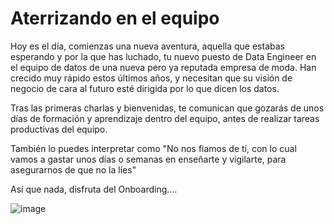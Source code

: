 # Aterrizando en el equipo

Hoy es el día, comienzas una nueva aventura, aquella que estabas esperando y por la que has luchado, tu nuevo puesto de Data Engineer en el equipo de datos de una nueva pero ya reputada empresa de moda. Han crecido muy rápido estos últimos años, y necesitan que su visión de negocio de cara al futuro esté dirigida por lo que dicen los datos.

Tras las primeras charlas y bienvenidas, te comunican que gozarás de unos días de formación y aprendizaje dentro del equipo, antes de realizar tareas productivas del equipo. 

También lo puedes interpretar como "No nos fiamos de tí, con lo cual vamos a gastar unos días o semanas en enseñarte y vigilarte, para asegurarnos de que no la líes"

Así que nada, disfruta del Onboarding....

![image](https://github.com/javipo84/Curso_Snowflake/assets/51535157/48cffc6e-44a8-4c71-ba39-4a7c7b962383)




